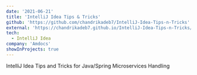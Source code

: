 ```yaml
---
date: '2021-06-21'
title: 'IntelliJ Idea Tips & Tricks'
github: 'https://github.com/chandrikadeb7/IntelliJ-Idea-Tips-n-Tricks'
external: 'https://chandrikadeb7.github.io/IntelliJ-Idea-Tips-n-Tricks/'
tech:
  - IntelliJ Idea
company: 'Amdocs'
showInProjects: true
---
```


IntelliJ Idea Tips and Tricks for Java/Spring Microservices Handling